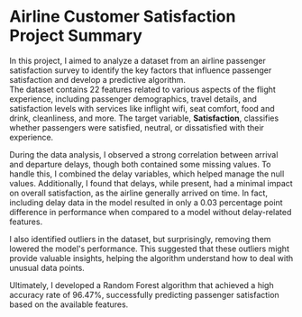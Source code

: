 <h1>Airline Customer Satisfaction Project Summary</h1>

In this project, I aimed to analyze a dataset from an airline passenger satisfaction survey to identify the key factors that influence passenger satisfaction and develop a predictive algorithm.</br>
The dataset contains 22 features related to various aspects of the flight experience, including passenger demographics, travel details, and satisfaction levels with services like inflight wifi, seat comfort, food and drink, cleanliness, and more. The target variable, **Satisfaction**, classifies whether passengers were satisfied, neutral, or dissatisfied with their experience.

During the data analysis, I observed a strong correlation between arrival and departure delays, though both contained some missing values. To handle this, I combined the delay variables, which helped manage the null values. Additionally, I found that delays, while present, had a minimal impact on overall satisfaction, as the airline generally arrived on time. In fact, including delay data in the model resulted in only a 0.03 percentage point difference in performance when compared to a model without delay-related features.

I also identified outliers in the dataset, but surprisingly, removing them lowered the model's performance. This suggested that these outliers might provide valuable insights, helping the algorithm understand how to deal with unusual data points.

Ultimately, I developed a Random Forest algorithm that achieved a high accuracy rate of 96.47%, successfully predicting passenger satisfaction based on the available features.
